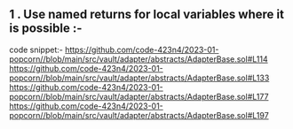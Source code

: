 ## 1 . Use named returns for local variables where it is possible :-

code snippet:-
https://github.com/code-423n4/2023-01-popcorn//blob/main/src/vault/adapter/abstracts/AdapterBase.sol#L114
https://github.com/code-423n4/2023-01-popcorn//blob/main/src/vault/adapter/abstracts/AdapterBase.sol#L133
https://github.com/code-423n4/2023-01-popcorn//blob/main/src/vault/adapter/abstracts/AdapterBase.sol#L177
https://github.com/code-423n4/2023-01-popcorn//blob/main/src/vault/adapter/abstracts/AdapterBase.sol#L197